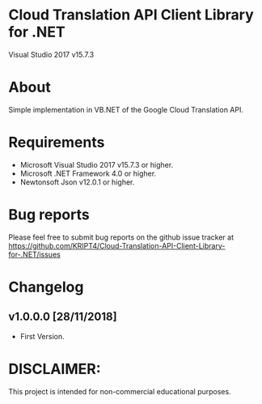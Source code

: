 Cloud Translation API Client Library for .NET
=============================================

Visual Studio 2017 v15.7.3

# About

Simple implementation in VB.NET of the Google Cloud Translation API.

# Requirements

- Microsoft Visual Studio 2017 v15.7.3 or higher.
- Microsoft .NET Framework 4.0 or higher.
- Newtonsoft Json v12.0.1 or higher.

# Bug reports

Please feel free to submit bug reports on the github issue tracker at https://github.com/KRIPT4/Cloud-Translation-API-Client-Library-for-.NET/issues

# Changelog

## v1.0.0.0 [28/11/2018]
- First Version.

# DISCLAIMER:

This project is intended for non-commercial educational purposes.